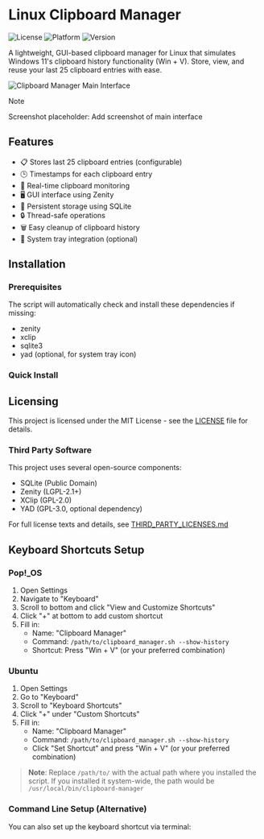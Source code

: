# Linux Clipboard Manager
![License](https://img.shields.io/badge/license-MIT-blue.svg)
![Platform](https://img.shields.io/badge/platform-Linux-lightgrey.svg)
![Version](https://img.shields.io/badge/version-0.1.1-green.svg)

A lightweight, GUI-based clipboard manager for Linux that simulates Windows 11's clipboard history functionality (Win + V). Store, view, and reuse your last 25 clipboard entries with ease.

![Clipboard Manager Main Interface](./docs/images/main-interface.png)
> [!NOTE]
> Screenshot placeholder: Add screenshot of main interface

## Features

- 📋 Stores last 25 clipboard entries (configurable)
- 🕒 Timestamps for each clipboard entry
- 🔄 Real-time clipboard monitoring
- 🖥️ GUI interface using Zenity
- 💾 Persistent storage using SQLite
- 🔒 Thread-safe operations
- 🗑️ Easy cleanup of clipboard history
- 🎯 System tray integration (optional)

## Installation

### Prerequisites

The script will automatically check and install these dependencies if missing:
- zenity
- xclip
- sqlite3
- yad (optional, for system tray icon)

### Quick Install 

## Licensing

This project is licensed under the MIT License - see the [LICENSE](LICENSE) file for details.

### Third Party Software
This project uses several open-source components:
- SQLite (Public Domain)
- Zenity (LGPL-2.1+)
- XClip (GPL-2.0)
- YAD (GPL-3.0, optional dependency)

For full license texts and details, see [THIRD_PARTY_LICENSES.md](THIRD_PARTY_LICENSES.md)

## Keyboard Shortcuts Setup

### Pop!_OS
1. Open Settings
2. Navigate to "Keyboard"
3. Scroll to bottom and click "View and Customize Shortcuts"
4. Click "+" at bottom to add custom shortcut
5. Fill in:
   - Name: "Clipboard Manager"
   - Command: `/path/to/clipboard_manager.sh --show-history`
   - Shortcut: Press "Win + V" (or your preferred combination)

### Ubuntu
1. Open Settings
2. Go to "Keyboard"
3. Scroll to "Keyboard Shortcuts"
4. Click "+" under "Custom Shortcuts"
5. Fill in:
   - Name: "Clipboard Manager"
   - Command: `/path/to/clipboard_manager.sh --show-history`
   - Click "Set Shortcut" and press "Win + V" (or your preferred combination)

> **Note**: Replace `/path/to/` with the actual path where you installed the script. If you installed it system-wide, the path would be `/usr/local/bin/clipboard-manager`

### Command Line Setup (Alternative)
You can also set up the keyboard shortcut via terminal: